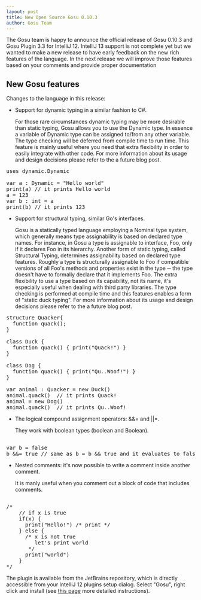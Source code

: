 ```yaml
---
layout: post
title: New Open Source Gosu 0.10.3
author: Gosu Team
---
```


The Gosu team is happy to announce  the official release of Gosu 0.10.3 and Gosu Plugin 3.3 for IntelliJ 12.
IntelliJ 13 support is not complete yet but we wanted to make a new release to have early feedback on the new rich features of the language.
In the next release we will improve those features based on your comments and provide proper documentation

New Gosu features
-----------------

Changes to the language in this release:

* Support for dynamic typing in a similar fashion to C#.

  For those rare circumstances dynamic typing may be more desirable than static typing, Gosu allows you to use the Dynamic type.
  In essence a variable of Dynamic type can be assigned to/from any other variable. The type checking will be deferred from compile time to run time.
  This feature is mainly useful where you need that extra flexibility in order to easily integrate with other code.
  For more information about its usage and design decisions please refer to the a future blog post.
  
<pre class="prettyprint">
uses dynamic.Dynamic

var a : Dynamic = &quot;Hello world&quot;
print(a) // it prints Hello world
a = 123
var b : int = a
print(b) // it prints 123
</pre>

* Support for structural typing, similar Go&#39;s interfaces.

  Gosu is a statically typed language employing a Nominal type system, which generally means type assignability is based on declared type names.  For instance, in Gosu a type is assignable to interface, Foo, only if it declares Foo in its hierarchy.  Another form of static typing, called Structural Typing, determines assignability based on declared type features.  Roughly a type is structurally assignable to Foo if compatible versions of all Foo&#39;s methods and properties exist in the type &dash;&dash; the type doesn&#39;t have to formally declare that it implements Foo. 
  The extra flexibility to use a type based on its capability, not its name, it&#39;s especially useful when dealing with third party libraries.
  The type checking is performed at compile time and this features enables a form of &quot;static duck typing&quot;.
  For more information about its usage and design decisions please refer to the a future blog post.
  
<pre class="prettyprint">
structure Quacker{
  function quack();
}

class Duck {
  function quack() { print(&quot;Quack!&quot;) }
}

class Dog {
  function quack() { print(&quot;Qu..Woof!&quot;) }
}

var animal : Quacker = new Duck()
animal.quack()  // it prints Quack!
animal = new Dog()
animal.quack()  // it prints Qu..Woof!
</pre>

* The logical compound assignment operators: &amp;&amp;= and ||=.
  
  They work with boolean types (boolean and Boolean).
  
<pre class="prettyprint"> 
var b = false
b &amp;&amp;= true // same as b = b &amp;&amp; true and it evaluates to false
</pre>

* Nested comments: it&#39;s now possible to write a comment inside  another comment.
  
  It is manly useful when you comment out a block of code that includes comments.
  
<pre class="prettyprint"> 
/*
    // if x is true
    if(x) {
      print(&quot;Hello!&quot;) /* print */
    } else {
      /* x is not true
         let's print world
       */
      print(&quot;world&quot;)
    }
*/
</pre>

The plugin is available from the JetBrains repository, which is directly accessible from your IntelliJ 12 plugins setup dialog.  Select &quot;Gosu&quot;, right click and install (see <a href="http://gosu-lang.github.io/downloads.html">this page</a> more detailed instructions). 
